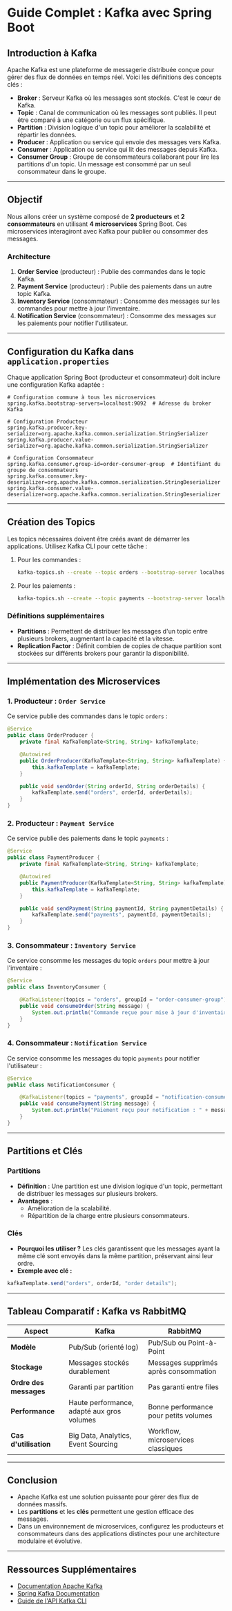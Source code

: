 # Guide Complet : Kafka avec Spring Boot

## Introduction à Kafka

Apache Kafka est une plateforme de messagerie distribuée conçue pour gérer des flux de données en temps réel. Voici les définitions des concepts clés :

- **Broker** : Serveur Kafka où les messages sont stockés. C'est le cœur de Kafka.
- **Topic** : Canal de communication où les messages sont publiés. Il peut être comparé à une catégorie ou un flux spécifique.
- **Partition** : Division logique d'un topic pour améliorer la scalabilité et répartir les données.
- **Producer** : Application ou service qui envoie des messages vers Kafka.
- **Consumer** : Application ou service qui lit des messages depuis Kafka.
- **Consumer Group** : Groupe de consommateurs collaborant pour lire les partitions d'un topic. Un message est consommé par un seul consommateur dans le groupe.

---

## Objectif

Nous allons créer un système composé de **2 producteurs** et **2 consommateurs** en utilisant **4 microservices** Spring Boot. Ces microservices interagiront avec Kafka pour publier ou consommer des messages.

### Architecture

1. **Order Service** (producteur) : Publie des commandes dans le topic Kafka.
2. **Payment Service** (producteur) : Publie des paiements dans un autre topic Kafka.
3. **Inventory Service** (consommateur) : Consomme des messages sur les commandes pour mettre à jour l'inventaire.
4. **Notification Service** (consommateur) : Consomme des messages sur les paiements pour notifier l'utilisateur.

---

## Configuration du Kafka dans `application.properties`

Chaque application Spring Boot (producteur et consommateur) doit inclure une configuration Kafka adaptée :

```properties
# Configuration commune à tous les microservices
spring.kafka.bootstrap-servers=localhost:9092  # Adresse du broker Kafka

# Configuration Producteur
spring.kafka.producer.key-serializer=org.apache.kafka.common.serialization.StringSerializer
spring.kafka.producer.value-serializer=org.apache.kafka.common.serialization.StringSerializer

# Configuration Consommateur
spring.kafka.consumer.group-id=order-consumer-group  # Identifiant du groupe de consommateurs
spring.kafka.consumer.key-deserializer=org.apache.kafka.common.serialization.StringDeserializer
spring.kafka.consumer.value-deserializer=org.apache.kafka.common.serialization.StringDeserializer
```

---

## Création des Topics

Les topics nécessaires doivent être créés avant de démarrer les applications. Utilisez Kafka CLI pour cette tâche :

1. Pour les commandes :
   ```bash
   kafka-topics.sh --create --topic orders --bootstrap-server localhost:9092 --partitions 3 --replication-factor 1
   ```
2. Pour les paiements :
   ```bash
   kafka-topics.sh --create --topic payments --bootstrap-server localhost:9092 --partitions 2 --replication-factor 1
   ```

### Définitions supplémentaires

- **Partitions** : Permettent de distribuer les messages d'un topic entre plusieurs brokers, augmentant la capacité et la vitesse.
- **Replication Factor** : Définit combien de copies de chaque partition sont stockées sur différents brokers pour garantir la disponibilité.

---

## Implémentation des Microservices

### 1. Producteur : `Order Service`

Ce service publie des commandes dans le topic `orders` :

```java
@Service
public class OrderProducer {
    private final KafkaTemplate<String, String> kafkaTemplate;

    @Autowired
    public OrderProducer(KafkaTemplate<String, String> kafkaTemplate) {
        this.kafkaTemplate = kafkaTemplate;
    }

    public void sendOrder(String orderId, String orderDetails) {
        kafkaTemplate.send("orders", orderId, orderDetails);
    }
}
```

### 2. Producteur : `Payment Service`

Ce service publie des paiements dans le topic `payments` :

```java
@Service
public class PaymentProducer {
    private final KafkaTemplate<String, String> kafkaTemplate;

    @Autowired
    public PaymentProducer(KafkaTemplate<String, String> kafkaTemplate) {
        this.kafkaTemplate = kafkaTemplate;
    }

    public void sendPayment(String paymentId, String paymentDetails) {
        kafkaTemplate.send("payments", paymentId, paymentDetails);
    }
}
```

### 3. Consommateur : `Inventory Service`

Ce service consomme les messages du topic `orders` pour mettre à jour l'inventaire :

```java
@Service
public class InventoryConsumer {

    @KafkaListener(topics = "orders", groupId = "order-consumer-group")
    public void consumeOrder(String message) {
        System.out.println("Commande reçue pour mise à jour d'inventaire : " + message);
    }
}
```

### 4. Consommateur : `Notification Service`

Ce service consomme les messages du topic `payments` pour notifier l'utilisateur :

```java
@Service
public class NotificationConsumer {

    @KafkaListener(topics = "payments", groupId = "notification-consumer-group")
    public void consumePayment(String message) {
        System.out.println("Paiement reçu pour notification : " + message);
    }
}
```

---

## Partitions et Clés

### Partitions

- **Définition** : Une partition est une division logique d'un topic, permettant de distribuer les messages sur plusieurs brokers.
- **Avantages** :
  - Amélioration de la scalabilité.
  - Répartition de la charge entre plusieurs consommateurs.

### Clés

- **Pourquoi les utiliser ?** Les clés garantissent que les messages ayant la même clé sont envoyés dans la même partition, préservant ainsi leur ordre.
- **Exemple avec clé :**

```java
kafkaTemplate.send("orders", orderId, "order details");
```

---

## Tableau Comparatif : Kafka vs RabbitMQ

| **Aspect**              | **Kafka**                                           | **RabbitMQ**                               |
|-------------------------|----------------------------------------------------|-------------------------------------------|
| **Modèle**              | Pub/Sub (orienté log)                              | Pub/Sub ou Point-à-Point                  |
| **Stockage**            | Messages stockés durablement                      | Messages supprimés après consommation     |
| **Ordre des messages**  | Garanti par partition                              | Pas garanti entre files                   |
| **Performance**         | Haute performance, adapté aux gros volumes        | Bonne performance pour petits volumes     |
| **Cas d'utilisation**   | Big Data, Analytics, Event Sourcing               | Workflow, microservices classiques        |

---

## Conclusion

- Apache Kafka est une solution puissante pour gérer des flux de données massifs.
- Les **partitions** et les **clés** permettent une gestion efficace des messages.
- Dans un environnement de microservices, configurez les producteurs et consommateurs dans des applications distinctes pour une architecture modulaire et évolutive.

---

## Ressources Supplémentaires

- [Documentation Apache Kafka](https://kafka.apache.org/documentation/)
- [Spring Kafka Documentation](https://docs.spring.io/spring-kafka/docs/current/reference/html/)
- [Guide de l'API Kafka CLI](https://kafka.apache.org/quickstart)
